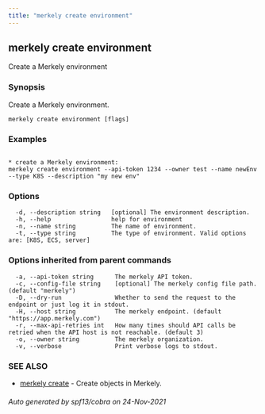 ```yaml
---
title: "merkely create environment"
---
```


## merkely create environment

Create a Merkely environment

### Synopsis


Create a Merkely environment.


```
merkely create environment [flags]
```

### Examples

```

* create a Merkely environment:
merkely create environment --api-token 1234 --owner test --name newEnv --type K8S --description "my new env"

```

### Options

```
  -d, --description string   [optional] The environment description.
  -h, --help                 help for environment
  -n, --name string          The name of environment.
  -t, --type string          The type of environment. Valid options are: [K8S, ECS, server]
```

### Options inherited from parent commands

```
  -a, --api-token string      The merkely API token.
  -c, --config-file string    [optional] The merkely config file path. (default "merkely")
  -D, --dry-run               Whether to send the request to the endpoint or just log it in stdout.
  -H, --host string           The merkely endpoint. (default "https://app.merkely.com")
  -r, --max-api-retries int   How many times should API calls be retried when the API host is not reachable. (default 3)
  -o, --owner string          The merkely organization.
  -v, --verbose               Print verbose logs to stdout.
```

### SEE ALSO

* [merkely create](merkely_create.md)	 - Create objects in Merkely.

###### Auto generated by spf13/cobra on 24-Nov-2021
